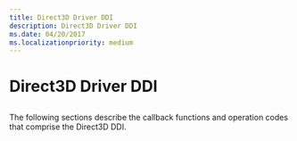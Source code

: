 ```yaml
---
title: Direct3D Driver DDI
description: Direct3D Driver DDI
ms.date: 04/20/2017
ms.localizationpriority: medium
---
```


# Direct3D Driver DDI


## <span id="ddk_direct3d_driver_ddi_gg"></span><span id="DDK_DIRECT3D_DRIVER_DDI_GG"></span>


The following sections describe the callback functions and operation codes that comprise the Direct3D DDI.

 

 





